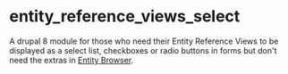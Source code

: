# entity_reference_views_select

A drupal 8 module for those who need their Entity Reference Views to be displayed as a select list, checkboxes or radio buttons in forms but don't need the extras in <a href="https://www.drupal.org/project/entity_browser">Entity Browser</a>.
